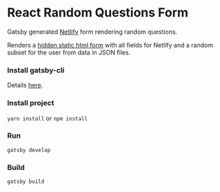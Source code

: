 # React Random Questions Form

Gatsby generated [Netlify](https://www.netlify.com/) form rendering random questions.

Renders a [hidden static html form](https://www.netlify.com/blog/2017/07/20/how-to-integrate-netlifys-form-handling-in-a-react-app/) with all fields for Netlify and a random subset for the user from data in JSON files.

### Install gatsby-cli

Details [here](https://www.gatsbyjs.org/packages/gatsby-cli/).

### Install project

`yarn install` or `npm install`

### Run

`gatsby develop`

### Build

`gatsby build`
